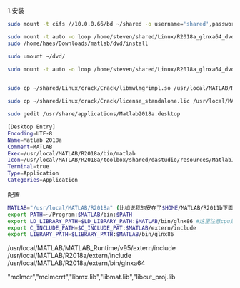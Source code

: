 1.安装

~~~bash
sudo mount -t cifs //10.0.0.66/bd ~/shared -o username='shared',password='12345678'

sudo mount -t auto -o loop /home/steven/shared/Linux/R2018a_glnxa64_dvd1.iso ~/dvd/
sudo /home/haes/Downloads/matlab/dvd/install

sudo umount ~/dvd/

sudo mount -t auto -o loop /home/steven/shared/Linux/R2018a_glnxa64_dvd2.iso ~/dvd/


sudo cp ~/shared/Linux/crack/Crack/libmwlmgrimpl.so /usr/local/MATLAB/R2018a/bin/glnxa64/matlab_startup_plugins/lmgrimpl/

sudo cp ~/shared/Linux/crack/Crack/license_standalone.lic /usr/local/MATLAB/R2018a/licenses/

sudo gedit /usr/share/applications/Matlab2018a.desktop

[Desktop Entry] 
Encoding=UTF-8
Name=Matlab 2018a
Comment=MATLAB
Exec=/usr/local/MATLAB/R2018a/bin/matlab
Icon=/usr/local/MATLAB/R2018a/toolbox/shared/dastudio/resources/MatlabIcon.png
Terminal=true
Type=Application
Categories=Application
~~~
配置

~~~bash
MATLAB="/usr/local/MATLAB/R2018a" (比如说我的安在了$HOME/MATLAB/R2011b下面，所以应该写全到2011b)
export PATH=~/Program:$MATLAB/bin:$PATH
export LD_LIBRARY_PATH=$LD_LIBRARY_PATH:$MATLAB/bin/glnx86 #这里注意cpu是x86还是a64
export C_INCLUDE_PATH=$C_INCLUDE_PAT:$MATLAB/extern/include
export LIBRARY_PATH=$LIBRARY_PATH:$MATLAB/bin/glnx86

~~~


/usr/local/MATLAB/MATLAB_Runtime/v95/extern/include
/usr/local/MATLAB/R2018a/extern/include
/usr/local/MATLAB/R2018a/extern/bin/glnxa64


"mclmcr","mclmcrrt","libmx.lib","libmat.lib","libcut_proj.lib
